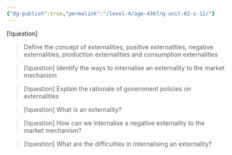 ```yaml
---
{"dg-publish":true,"permalink":"/level-4/agm-4367/q-unit-02-s-12/"}
---
```



[!question]
> Define the concept of externalities, positive externalities, negative externalities, production externalities and consumption externalities

> [!question]
> Identify the ways to internalise an externality to the market mechanism

> [!question]
> Explain the rationale of government policies on externalities

> [!question]
> What is an externality?

> [!question]
> How can we internalise a negative externality to the market mechanism?

> [!question]
> What are the difficulties in internalising an externality?

